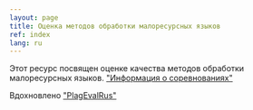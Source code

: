 ```yaml
---
layout: page
title: Оценка методов обработки малоресурсных языков
ref: index
lang: ru
---
```


Этот ресурс посвящен оценке качества методов обработки малоресурсных языков.
["Информация о соревнованиях"](content/shared_tasks/index_shared_tasks.html)

Вдохновлено ["PlagEvalRus"](https://plagevalrus.github.io)